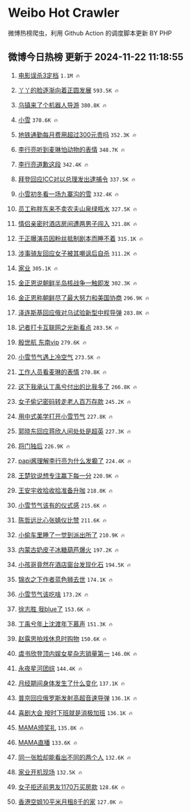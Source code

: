 # Weibo Hot Crawler 



微博热榜爬虫，利用 Github Action 的调度脚本更新 BY PHP 


## 微博今日热榜 更新于 2024-11-22 11:18:55 
1. [电影误杀3定档](https://s.weibo.com/weibo?q=%23%E7%94%B5%E5%BD%B1%E8%AF%AF%E6%9D%803%E5%AE%9A%E6%A1%A3%23&t=31&band_rank=1&Refer=top) `1.1M 🔥` 

1. [丫丫的脸逐渐向着正圆发展](https://s.weibo.com/weibo?q=%23%E4%B8%AB%E4%B8%AB%E7%9A%84%E8%84%B8%E9%80%90%E6%B8%90%E5%90%91%E7%9D%80%E6%AD%A3%E5%9C%86%E5%8F%91%E5%B1%95%23&t=31&band_rank=2&Refer=top) `593.5K 🔥` 

1. [乌镇来了个机器人导游](https://s.weibo.com/weibo?q=%23%E4%B9%8C%E9%95%87%E6%9D%A5%E4%BA%86%E4%B8%AA%E6%9C%BA%E5%99%A8%E4%BA%BA%E5%AF%BC%E6%B8%B8%23&t=31&band_rank=3&Refer=top) `380.8K 🔥` 

1. [小雪](https://s.weibo.com/weibo?q=%E5%B0%8F%E9%9B%AA&t=31&band_rank=4&Refer=top) `370.6K 🔥` 

1. [地铁通勤每月费用超过300元贵吗](https://s.weibo.com/weibo?q=%23%E5%9C%B0%E9%93%81%E9%80%9A%E5%8B%A4%E6%AF%8F%E6%9C%88%E8%B4%B9%E7%94%A8%E8%B6%85%E8%BF%87300%E5%85%83%E8%B4%B5%E5%90%97%23&t=31&band_rank=5&Refer=top) `352.3K 🔥` 

1. [李行亮听到麦琳怕动物的表情](https://s.weibo.com/weibo?q=%23%E6%9D%8E%E8%A1%8C%E4%BA%AE%E5%90%AC%E5%88%B0%E9%BA%A6%E7%90%B3%E6%80%95%E5%8A%A8%E7%89%A9%E7%9A%84%E8%A1%A8%E6%83%85%23&t=31&band_rank=6&Refer=top) `348.7K 🔥` 

1. [李行亮道歉这段](https://s.weibo.com/weibo?q=%E6%9D%8E%E8%A1%8C%E4%BA%AE%E9%81%93%E6%AD%89%E8%BF%99%E6%AE%B5&t=31&band_rank=7&Refer=top) `342.4K 🔥` 

1. [拜登回应ICC对以总理发出逮捕令](https://s.weibo.com/weibo?q=%23%E6%8B%9C%E7%99%BB%E5%9B%9E%E5%BA%94ICC%E5%AF%B9%E4%BB%A5%E6%80%BB%E7%90%86%E5%8F%91%E5%87%BA%E9%80%AE%E6%8D%95%E4%BB%A4%23&t=31&band_rank=8&Refer=top) `337.5K 🔥` 

1. [小雪初冬看一场九寨沟的雪](https://s.weibo.com/weibo?q=%23%E5%B0%8F%E9%9B%AA%E5%88%9D%E5%86%AC%E7%9C%8B%E4%B8%80%E5%9C%BA%E4%B9%9D%E5%AF%A8%E6%B2%9F%E7%9A%84%E9%9B%AA%23&t=31&band_rank=9&Refer=top) `332.4K 🔥` 

1. [员工称胖东来不卖农夫山泉绿瓶水](https://s.weibo.com/weibo?q=%23%E5%91%98%E5%B7%A5%E7%A7%B0%E8%83%96%E4%B8%9C%E6%9D%A5%E4%B8%8D%E5%8D%96%E5%86%9C%E5%A4%AB%E5%B1%B1%E6%B3%89%E7%BB%BF%E7%93%B6%E6%B0%B4%23&t=31&band_rank=10&Refer=top) `327.5K 🔥` 

1. [情侣亲密时酒店房间遭两男子闯入](https://s.weibo.com/weibo?q=%23%E6%83%85%E4%BE%A3%E4%BA%B2%E5%AF%86%E6%97%B6%E9%85%92%E5%BA%97%E6%88%BF%E9%97%B4%E9%81%AD%E4%B8%A4%E7%94%B7%E5%AD%90%E9%97%AF%E5%85%A5%23&t=31&band_rank=11&Refer=top) `321.8K 🔥` 

1. [于正曝演员因粉丝抵制剧本而睡不着](https://s.weibo.com/weibo?q=%23%E4%BA%8E%E6%AD%A3%E6%9B%9D%E6%BC%94%E5%91%98%E5%9B%A0%E7%B2%89%E4%B8%9D%E6%8A%B5%E5%88%B6%E5%89%A7%E6%9C%AC%E8%80%8C%E7%9D%A1%E4%B8%8D%E7%9D%80%23&t=31&band_rank=12&Refer=top) `315.1K 🔥` 

1. [涉事骑友回应女子被其嘲讽后自杀](https://s.weibo.com/weibo?q=%23%E6%B6%89%E4%BA%8B%E9%AA%91%E5%8F%8B%E5%9B%9E%E5%BA%94%E5%A5%B3%E5%AD%90%E8%A2%AB%E5%85%B6%E5%98%B2%E8%AE%BD%E5%90%8E%E8%87%AA%E6%9D%80%23&t=31&band_rank=13&Refer=top) `311.2K 🔥` 

1. [家业](https://s.weibo.com/weibo?q=%E5%AE%B6%E4%B8%9A&t=31&band_rank=14&Refer=top) `305.1K 🔥` 

1. [金正恩说朝鲜半岛核战争一触即发](https://s.weibo.com/weibo?q=%23%E9%87%91%E6%AD%A3%E6%81%A9%E8%AF%B4%E6%9C%9D%E9%B2%9C%E5%8D%8A%E5%B2%9B%E6%A0%B8%E6%88%98%E4%BA%89%E4%B8%80%E8%A7%A6%E5%8D%B3%E5%8F%91%23&t=31&band_rank=15&Refer=top) `302.3K 🔥` 

1. [金正恩称朝鲜尽了最大努力和美国协商](https://s.weibo.com/weibo?q=%23%E9%87%91%E6%AD%A3%E6%81%A9%E7%A7%B0%E6%9C%9D%E9%B2%9C%E5%B0%BD%E4%BA%86%E6%9C%80%E5%A4%A7%E5%8A%AA%E5%8A%9B%E5%92%8C%E7%BE%8E%E5%9B%BD%E5%8D%8F%E5%95%86%23&t=31&band_rank=16&Refer=top) `296.9K 🔥` 

1. [泽连斯基回应俄对乌试验新型中程导弹](https://s.weibo.com/weibo?q=%23%E6%B3%BD%E8%BF%9E%E6%96%AF%E5%9F%BA%E5%9B%9E%E5%BA%94%E4%BF%84%E5%AF%B9%E4%B9%8C%E8%AF%95%E9%AA%8C%E6%96%B0%E5%9E%8B%E4%B8%AD%E7%A8%8B%E5%AF%BC%E5%BC%B9%23&t=31&band_rank=17&Refer=top) `283.8K 🔥` 

1. [记者打卡互联网之光新看点](https://s.weibo.com/weibo?q=%23%E8%AE%B0%E8%80%85%E6%89%93%E5%8D%A1%E4%BA%92%E8%81%94%E7%BD%91%E4%B9%8B%E5%85%89%E6%96%B0%E7%9C%8B%E7%82%B9%23&t=31&band_rank=18&Refer=top) `283.5K 🔥` 

1. [殷世航 东南vip](https://s.weibo.com/weibo?q=%E6%AE%B7%E4%B8%96%E8%88%AA%20%E4%B8%9C%E5%8D%97vip&t=31&band_rank=19&Refer=top) `279.6K 🔥` 

1. [小雪节气遇上冷空气](https://s.weibo.com/weibo?q=%23%E5%B0%8F%E9%9B%AA%E8%8A%82%E6%B0%94%E9%81%87%E4%B8%8A%E5%86%B7%E7%A9%BA%E6%B0%94%23&t=31&band_rank=20&Refer=top) `273.5K 🔥` 

1. [工作人员看麦琳的表情](https://s.weibo.com/weibo?q=%23%E5%B7%A5%E4%BD%9C%E4%BA%BA%E5%91%98%E7%9C%8B%E9%BA%A6%E7%90%B3%E7%9A%84%E8%A1%A8%E6%83%85%23&t=31&band_rank=21&Refer=top) `270.8K 🔥` 

1. [这下我承认丁禹兮付出的比我多了](https://s.weibo.com/weibo?q=%E8%BF%99%E4%B8%8B%E6%88%91%E6%89%BF%E8%AE%A4%E4%B8%81%E7%A6%B9%E5%85%AE%E4%BB%98%E5%87%BA%E7%9A%84%E6%AF%94%E6%88%91%E5%A4%9A%E4%BA%86&t=31&band_rank=22&Refer=top) `266.8K 🔥` 

1. [女子偷记密码转走老人百万存款](https://s.weibo.com/weibo?q=%23%E5%A5%B3%E5%AD%90%E5%81%B7%E8%AE%B0%E5%AF%86%E7%A0%81%E8%BD%AC%E8%B5%B0%E8%80%81%E4%BA%BA%E7%99%BE%E4%B8%87%E5%AD%98%E6%AC%BE%23&t=31&band_rank=23&Refer=top) `245.2K 🔥` 

1. [用中式美学打开小雪节气](https://s.weibo.com/weibo?q=%23%E7%94%A8%E4%B8%AD%E5%BC%8F%E7%BE%8E%E5%AD%A6%E6%89%93%E5%BC%80%E5%B0%8F%E9%9B%AA%E8%8A%82%E6%B0%94%23&t=31&band_rank=24&Refer=top) `227.8K 🔥` 

1. [郭晓东回应蒋欣人间处处是超英](https://s.weibo.com/weibo?q=%E9%83%AD%E6%99%93%E4%B8%9C%E5%9B%9E%E5%BA%94%E8%92%8B%E6%AC%A3%E4%BA%BA%E9%97%B4%E5%A4%84%E5%A4%84%E6%98%AF%E8%B6%85%E8%8B%B1&t=31&band_rank=25&Refer=top) `227.3K 🔥` 

1. [将门独后](https://s.weibo.com/weibo?q=%E5%B0%86%E9%97%A8%E7%8B%AC%E5%90%8E&t=31&band_rank=26&Refer=top) `226.9K 🔥` 

1. [papi酱理解李行亮为什么发癫了](https://s.weibo.com/weibo?q=%23papi%E9%85%B1%E7%90%86%E8%A7%A3%E6%9D%8E%E8%A1%8C%E4%BA%AE%E4%B8%BA%E4%BB%80%E4%B9%88%E5%8F%91%E7%99%AB%E4%BA%86%23&t=31&band_rank=27&Refer=top) `224.4K 🔥` 

1. [王楚钦说想专注赢下每一分](https://s.weibo.com/weibo?q=%23%E7%8E%8B%E6%A5%9A%E9%92%A6%E8%AF%B4%E6%83%B3%E4%B8%93%E6%B3%A8%E8%B5%A2%E4%B8%8B%E6%AF%8F%E4%B8%80%E5%88%86%23&t=31&band_rank=28&Refer=top) `220.9K 🔥` 

1. [王安宇收拾收拾准备升咖](https://s.weibo.com/weibo?q=%23%E7%8E%8B%E5%AE%89%E5%AE%87%E6%94%B6%E6%8B%BE%E6%94%B6%E6%8B%BE%E5%87%86%E5%A4%87%E5%8D%87%E5%92%96%23&t=31&band_rank=29&Refer=top) `218.0K 🔥` 

1. [小雪节气该有的仪式感](https://s.weibo.com/weibo?q=%23%E5%B0%8F%E9%9B%AA%E8%8A%82%E6%B0%94%E8%AF%A5%E6%9C%89%E7%9A%84%E4%BB%AA%E5%BC%8F%E6%84%9F%23&t=31&band_rank=30&Refer=top) `215.6K 🔥` 

1. [陈哲远比心张婧仪比赞](https://s.weibo.com/weibo?q=%23%E9%99%88%E5%93%B2%E8%BF%9C%E6%AF%94%E5%BF%83%E5%BC%A0%E5%A9%A7%E4%BB%AA%E6%AF%94%E8%B5%9E%23&t=31&band_rank=31&Refer=top) `211.6K 🔥` 

1. [小偷车里睡了一觉到派出所了](https://s.weibo.com/weibo?q=%23%E5%B0%8F%E5%81%B7%E8%BD%A6%E9%87%8C%E7%9D%A1%E4%BA%86%E4%B8%80%E8%A7%89%E5%88%B0%E6%B4%BE%E5%87%BA%E6%89%80%E4%BA%86%23&t=31&band_rank=32&Refer=top) `210.9K 🔥` 

1. [内蒙古奶皮子冰糖葫芦爆火](https://s.weibo.com/weibo?q=%23%E5%86%85%E8%92%99%E5%8F%A4%E5%A5%B6%E7%9A%AE%E5%AD%90%E5%86%B0%E7%B3%96%E8%91%AB%E8%8A%A6%E7%88%86%E7%81%AB%23&t=31&band_rank=33&Refer=top) `197.2K 🔥` 

1. [小孩哥竟然在酒店窗台发现化石](https://s.weibo.com/weibo?q=%23%E5%B0%8F%E5%AD%A9%E5%93%A5%E7%AB%9F%E7%84%B6%E5%9C%A8%E9%85%92%E5%BA%97%E7%AA%97%E5%8F%B0%E5%8F%91%E7%8E%B0%E5%8C%96%E7%9F%B3%23&t=31&band_rank=34&Refer=top) `194.5K 🔥` 

1. [锦衣之下作者蓝色狮去世](https://s.weibo.com/weibo?q=%23%E9%94%A6%E8%A1%A3%E4%B9%8B%E4%B8%8B%E4%BD%9C%E8%80%85%E8%93%9D%E8%89%B2%E7%8B%AE%E5%8E%BB%E4%B8%96%23&t=31&band_rank=35&Refer=top) `174.1K 🔥` 

1. [小雪节气该吃啥](https://s.weibo.com/weibo?q=%23%E5%B0%8F%E9%9B%AA%E8%8A%82%E6%B0%94%E8%AF%A5%E5%90%83%E5%95%A5%23&t=31&band_rank=36&Refer=top) `173.2K 🔥` 

1. [徐志胜 我blue了](https://s.weibo.com/weibo?q=%E5%BE%90%E5%BF%97%E8%83%9C%20%E6%88%91blue%E4%BA%86&t=31&band_rank=37&Refer=top) `153.6K 🔥` 

1. [丁禹兮年上沈渡年下慕声](https://s.weibo.com/weibo?q=%23%E4%B8%81%E7%A6%B9%E5%85%AE%E5%B9%B4%E4%B8%8A%E6%B2%88%E6%B8%A1%E5%B9%B4%E4%B8%8B%E6%85%95%E5%A3%B0%23&t=31&band_rank=38&Refer=top) `151.3K 🔥` 

1. [赵露思拍戏休息时购物](https://s.weibo.com/weibo?q=%23%E8%B5%B5%E9%9C%B2%E6%80%9D%E6%8B%8D%E6%88%8F%E4%BC%91%E6%81%AF%E6%97%B6%E8%B4%AD%E7%89%A9%23&t=31&band_rank=39&Refer=top) `150.6K 🔥` 

1. [虞书欣登顶内娱女星杂志销量第一](https://s.weibo.com/weibo?q=%23%E8%99%9E%E4%B9%A6%E6%AC%A3%E7%99%BB%E9%A1%B6%E5%86%85%E5%A8%B1%E5%A5%B3%E6%98%9F%E6%9D%82%E5%BF%97%E9%94%80%E9%87%8F%E7%AC%AC%E4%B8%80%23&t=31&band_rank=40&Refer=top) `146.0K 🔥` 

1. [永夜星河团综](https://s.weibo.com/weibo?q=%23%E6%B0%B8%E5%A4%9C%E6%98%9F%E6%B2%B3%E5%9B%A2%E7%BB%BC%23&t=31&band_rank=41&Refer=top) `144.4K 🔥` 

1. [月经期间身体发生了什么变化](https://s.weibo.com/weibo?q=%23%E6%9C%88%E7%BB%8F%E6%9C%9F%E9%97%B4%E8%BA%AB%E4%BD%93%E5%8F%91%E7%94%9F%E4%BA%86%E4%BB%80%E4%B9%88%E5%8F%98%E5%8C%96%23&t=31&band_rank=42&Refer=top) `137.1K 🔥` 

1. [普京回应俄罗斯发射高超音速导弹](https://s.weibo.com/weibo?q=%23%E6%99%AE%E4%BA%AC%E5%9B%9E%E5%BA%94%E4%BF%84%E7%BD%97%E6%96%AF%E5%8F%91%E5%B0%84%E9%AB%98%E8%B6%85%E9%9F%B3%E9%80%9F%E5%AF%BC%E5%BC%B9%23&t=31&band_rank=43&Refer=top) `136.1K 🔥` 

1. [喜剧大会 按时下班就是消极加班](https://s.weibo.com/weibo?q=%E5%96%9C%E5%89%A7%E5%A4%A7%E4%BC%9A%20%E6%8C%89%E6%97%B6%E4%B8%8B%E7%8F%AD%E5%B0%B1%E6%98%AF%E6%B6%88%E6%9E%81%E5%8A%A0%E7%8F%AD&t=31&band_rank=44&Refer=top) `136.1K 🔥` 

1. [MAMA颁奖礼](https://s.weibo.com/weibo?q=%23MAMA%E9%A2%81%E5%A5%96%E7%A4%BC%23&t=31&band_rank=45&Refer=top) `135.8K 🔥` 

1. [MAMA直播](https://s.weibo.com/weibo?q=MAMA%E7%9B%B4%E6%92%AD&t=31&band_rank=46&Refer=top) `133.6K 🔥` 

1. [同一张脸却能看出不同的两个人](https://s.weibo.com/weibo?q=%E5%90%8C%E4%B8%80%E5%BC%A0%E8%84%B8%E5%8D%B4%E8%83%BD%E7%9C%8B%E5%87%BA%E4%B8%8D%E5%90%8C%E7%9A%84%E4%B8%A4%E4%B8%AA%E4%BA%BA&t=31&band_rank=47&Refer=top) `132.6K 🔥` 

1. [家业开机现场](https://s.weibo.com/weibo?q=%23%E5%AE%B6%E4%B8%9A%E5%BC%80%E6%9C%BA%E7%8E%B0%E5%9C%BA%23&t=31&band_rank=48&Refer=top) `132.5K 🔥` 

1. [女子拒还前男友1170万买房款](https://s.weibo.com/weibo?q=%23%E5%A5%B3%E5%AD%90%E6%8B%92%E8%BF%98%E5%89%8D%E7%94%B7%E5%8F%8B1170%E4%B8%87%E4%B9%B0%E6%88%BF%E6%AC%BE%23&t=31&band_rank=49&Refer=top) `128.6K 🔥` 

1. [香港空姐10平米月租8千的家](https://s.weibo.com/weibo?q=%E9%A6%99%E6%B8%AF%E7%A9%BA%E5%A7%9010%E5%B9%B3%E7%B1%B3%E6%9C%88%E7%A7%9F8%E5%8D%83%E7%9A%84%E5%AE%B6&t=31&band_rank=50&Refer=top) `127.0K 🔥` 

